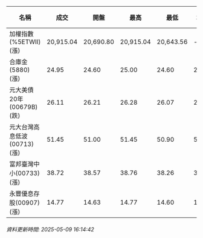 | 名稱 | 成交 | 開盤 | 最高 | 最低 | 均價 | 成交金額(億) | 昨收 | 漲跌幅 | 漲跌 | 總量 | 昨量 | 振幅 |
| -------- | -------- | -------- | -------- |-------- | -------- | -------- |-------- |-------- |-------- | -------- | -------- |-------- |
|加權指數(%5ETWII) (漲)|20,915.04|20,690.80|20,915.04|20,643.56|-|2,944.30|20,543.40|1.81%|371.64|5,258,908|0|1.32%|
|合庫金(5880) (漲)|24.95|24.60|25.00|24.60|24.87|2.62|24.70|1.01%|0.25|10,539|6,609|1.62%|
|元大美債20年(00679B) (跌)|26.11|26.21|26.28|26.07|26.18|17.21|26.34|0.87%|0.23|65,758|45,574|0.80%|
|元大台灣高息低波(00713) (漲)|51.45|51.00|51.45|50.90|51.16|4.46|51.00|0.88%|0.45|8,715|8,761|1.08%|
|富邦臺灣中小(00733) (漲)|38.72|38.57|38.76|38.26|38.60|0.255|38.40|0.83%|0.32|660|844|1.30%|
|永豐優息存股(00907) (漲)|14.77|14.63|14.77|14.60|14.69|0.129|14.63|0.96%|0.14|877|622|1.16%|
###### 資料更新時間: 2025-05-09 16:14:42
